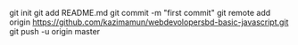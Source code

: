 git init
git add README.md
git commit -m "first commit"
git remote add origin https://github.com/kazimamun/webdevolopersbd-basic-javascript.git
git push -u origin master
